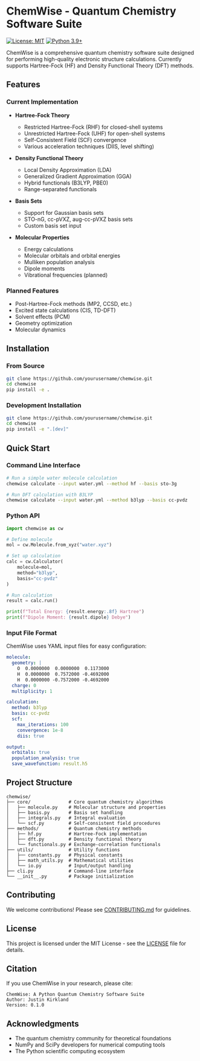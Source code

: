 # ChemWise - Quantum Chemistry Software Suite

[![License: MIT](https://img.shields.io/badge/License-MIT-yellow.svg)](https://opensource.org/licenses/MIT)
[![Python 3.9+](https://img.shields.io/badge/python-3.9+-blue.svg)](https://www.python.org/downloads/)

ChemWise is a comprehensive quantum chemistry software suite designed for performing high-quality electronic structure calculations. Currently supports Hartree-Fock (HF) and Density Functional Theory (DFT) methods.

## Features

### Current Implementation
- **Hartree-Fock Theory**
  - Restricted Hartree-Fock (RHF) for closed-shell systems
  - Unrestricted Hartree-Fock (UHF) for open-shell systems
  - Self-Consistent Field (SCF) convergence
  - Various acceleration techniques (DIIS, level shifting)

- **Density Functional Theory**
  - Local Density Approximation (LDA)
  - Generalized Gradient Approximation (GGA)
  - Hybrid functionals (B3LYP, PBE0)
  - Range-separated functionals

- **Basis Sets**
  - Support for Gaussian basis sets
  - STO-nG, cc-pVXZ, aug-cc-pVXZ basis sets
  - Custom basis set input

- **Molecular Properties**
  - Energy calculations
  - Molecular orbitals and orbital energies
  - Mulliken population analysis
  - Dipole moments
  - Vibrational frequencies (planned)

### Planned Features
- Post-Hartree-Fock methods (MP2, CCSD, etc.)
- Excited state calculations (CIS, TD-DFT)
- Solvent effects (PCM)
- Geometry optimization
- Molecular dynamics

## Installation

### From Source
```bash
git clone https://github.com/yourusername/chemwise.git
cd chemwise
pip install -e .
```

### Development Installation
```bash
git clone https://github.com/yourusername/chemwise.git
cd chemwise
pip install -e ".[dev]"
```

## Quick Start

### Command Line Interface
```bash
# Run a simple water molecule calculation
chemwise calculate --input water.yml --method hf --basis sto-3g

# Run DFT calculation with B3LYP
chemwise calculate --input water.yml --method b3lyp --basis cc-pvdz
```

### Python API
```python
import chemwise as cw

# Define molecule
mol = cw.Molecule.from_xyz("water.xyz")

# Set up calculation
calc = cw.Calculator(
    molecule=mol,
    method="b3lyp",
    basis="cc-pvdz"
)

# Run calculation
result = calc.run()

print(f"Total Energy: {result.energy:.8f} Hartree")
print(f"Dipole Moment: {result.dipole} Debye")
```

### Input File Format

ChemWise uses YAML input files for easy configuration:

```yaml
molecule:
  geometry: |
    O  0.0000000  0.0000000  0.1173000
    H  0.0000000  0.7572000 -0.4692000
    H  0.0000000 -0.7572000 -0.4692000
  charge: 0
  multiplicity: 1

calculation:
  method: b3lyp
  basis: cc-pvdz
  scf:
    max_iterations: 100
    convergence: 1e-8
    diis: true

output:
  orbitals: true
  population_analysis: true
  save_wavefunction: result.h5
```

## Project Structure

```
chemwise/
├── core/              # Core quantum chemistry algorithms
│   ├── molecule.py    # Molecular structure and properties
│   ├── basis.py       # Basis set handling
│   ├── integrals.py   # Integral evaluation
│   └── scf.py         # Self-consistent field procedures
├── methods/           # Quantum chemistry methods
│   ├── hf.py          # Hartree-Fock implementation
│   ├── dft.py         # Density functional theory
│   └── functionals.py # Exchange-correlation functionals
├── utils/             # Utility functions
│   ├── constants.py   # Physical constants
│   ├── math_utils.py  # Mathematical utilities
│   └── io.py          # Input/output handling
├── cli.py             # Command-line interface
└── __init__.py        # Package initialization
```

## Contributing

We welcome contributions! Please see [CONTRIBUTING.md](CONTRIBUTING.md) for guidelines.

## License

This project is licensed under the MIT License - see the [LICENSE](LICENSE) file for details.

## Citation

If you use ChemWise in your research, please cite:

```
ChemWise: A Python Quantum Chemistry Software Suite
Author: Justin Kirkland
Version: 0.1.0
```

## Acknowledgments

- The quantum chemistry community for theoretical foundations
- NumPy and SciPy developers for numerical computing tools
- The Python scientific computing ecosystem
